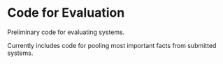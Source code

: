 # Code for Evaluation

Preliminary code for evaluating systems.

Currently includes code for pooling most important facts from submitted systems.